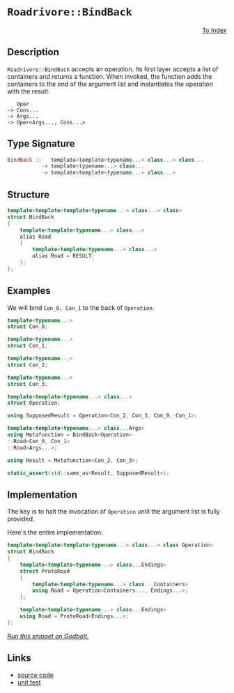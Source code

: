 <!-- Copyright 2024 Feng Mofan
SPDX-License-Identifier: Apache-2.0 -->

# `Roadrivore::BindBack`

<p style='text-align: right;'><a href="../../../facilities/metafunctions.md#roadrivore-bind-back">To Index</a></p>

## Description

`Roadrivore::BindBack` accepts an operation.
Its first layer accepts a list of containers and returns a function.
When invoked, the function adds the containers to the end of the argument list and instantiates the operation with the result.

<pre><code>   Oper
-> Cons...
-> Args...
-> Oper&lt;Args..., Cons...&gt;</code></pre>

## Type Signature

```Haskell
BindBack ::   template<template<typename...> class...> class... 
           -> template<typename...> class...
           -> template<template<typename...> class...>
```

## Structure

```C++
template<template<template<typename...> class...> class>
struct BindBack
{
    template<template<typename...> class...>
    alias Road
    {
        template<template<typename...> class...>
        alias Road = RESULT;
    };
};
```

## Examples

We will bind `Con_0, Con_1` to the back of `Operation`.

```C++
template<typename...>
struct Con_0;

template<typename...>
struct Con_1;

template<typename...>
struct Con_2;

template<typename...>
struct Con_3;

template<template<typename...> class...>
struct Operation;

using SupposedResult = Operation<Con_2, Con_3, Con_0, Con_1>;

template<template<typename...> class...Args>
using Metafunction = BindBack<Operation>
::Road<Con_0, Con_1>
::Road<Args...>;

using Result = Metafunction<Con_2, Con_3>;

static_assert(std::same_as<Result, SupposedResult>);
```

## Implementation

The key is to halt the invocation of `Operation` until the argument list is fully provided.

Here's the entire implementation:

```C++
template<template<template<typename...> class...> class Operation>
struct BindBack
{
    template<template<typename...> class...Endings>
    struct ProtoRoad
    {
        template<template<typename...> class...Containers>
        using Road = Operation<Containers..., Endings...>;
    };

    template<template<typename...> class...Endings>
    using Road = ProtoRoad<Endings...>;
};
```

[*Run this snippet on Godbolt.*](https://godbolt.org/#z:OYLghAFBqd5QCxAYwPYBMCmBRdBLAF1QCcAaPECAMzwBtMA7AQwFtMQByARg9KtQYEAysib0QXACx8BBAKoBnTAAUAHpwAMvAFYTStJg1DIApACYAQuYukl9ZATwDKjdAGFUtAK4sGIAKwAzKSuADJ4DJgAcj4ARpjEIJL%2BpAAOqAqETgwe3r4BwemZjgLhkTEs8YnJtpj2JQxCBEzEBLk%2BfkG19dlNLQRl0XEJSSkKza3t%2BV3j/YMVVaMAlLaoXsTI7BwEmCypBjsmgW47eweYRye7%2B0yHxwQAnqmMrJgAdB9H2ADUyAYKCg%2Bby%2Bv3%2BCm%2BAHlnsRbtkviYNABBcbELwOb4WCLoCxMZAAawRiJMAHYrEjvhTvqcbncrmdbhd7k8XmwgSC/kwAUDsAx8EYFPDyZSUWiCN9lMRUEQAEqoJjoQmU74ksmIpVK6nnS6ahna5nMVmfQI/Dlcj4eQRMCIJAXGxXqileTJGb6y%2BXKwIAEUh0NhAkuFua1uIgI%2BpG%2BPL5wFDwLtgVVSpJnqOqvtFJ1tIzjJO%2BtebONoM5McjEWjgrVlKdpddcvQHu9EqlqDdCuOJf5%2BewKcJSe7SMJAHoAFQj0djgeD0cAFWwQino4nSOHY5Xi6J/bMgQify8WA9bjQDE2qQItq7/aRWb1zwN7yN5%2BRBFR6ItAH0NH314ir0yb3n74SIovgIr5cJ%2BhI/jmf6GrGD5AWKb5mOBl7XFqv4snesGAU%2BorfG%2BgTId%2BqG6vcxGZrmMHsmCnbYc%2BYpQgkfoMIRVYukIXipEUmDoNKmAKF4tBikc3oMTCDQBiBZjhvh0kgRoskMKB8Lxj2KH0pmZHZo80GYVRRZAoixBlnaSKscA3wALKYM0VBeEeDT1hiWI4vilyiUx5YgCALYSYp8l4SBYEmYiXk%2BcchnRjRKkXoiZmunxAlCV6lnWUwtn2XCxyIQpr4EXGqZIrMjjIK%2BRYJAQEDjOgXkKK8pW2m4vH8YJ4bsZxGTcU1iVfEsKYcCstCcP4vB%2BNwvCoJwbjWNY3wKGsGyYMqm48KQBCaP1Kx4gEkhvBokhcMSgQaP4GhmAAbGdZgABxXfonCSLwLASBo8mjVopATRwvAKCA8lrRwWgrHAsAwIgIBrAQqReAQ5CUGgex0AkUSvJwqhXWdAC0Z2SN8wDIMg3xSG8Zi8NxhAkHg1VcDIggiGI7BSDT8hKGo62kLo1MAO4wqknA8ANQ0jWzn0QtDUNiqgVDfGjmPY7j%2BOEztZjfBAHgI/QxBLYEXBLLw/2A6QEBIPDqSI2QFAQCbZsgMAUhSTQgk2pQsRs7EEQtA8fO8G7zDEA8EKxNomAOF7pDw2wggQgwtCewDvBYLEXjAG4Yi0D9Y2kFgLCGMA4hx5neDEMHjgAG58WzmCqMH0NbCtEQ7IN%2Be0HgsQwn7HhYGzT54E9Gdl8QsQdZ6uw583RjrSsVAGNGABqeCYJzDGjSt/C06I4iM6vzMqOo%2Bcc/oOcoNNlj6C3P2QCsqAntk6cY1VwmmJY1hmO9qD98QlPlxf3TF9kLi8lMPw1MwjWgWCMamRQsgCEAXoSBDR5jDESNTOwv8BB9EmJ4DoegUEOF6BMAYoDEHYPwTA5B%2BCEGVHASsOa6xNgSAFhwYapA3rjU4NLdGWMcZ4wJkTZWEBcDk01uYbWutVoTxWAgTA8oRgQE2kkQIbwACcgRiSSD2mYSQZ0Xr%2BDOoou6HAHqkCetrN4Z0uBnSuooq65j/D7X8Mos6zDhacG%2Br9MRccgagyNuDMW0NYaW1QOrJGKMOAtBYCXYkGMmCFhdFwRRbwuC7VJvgIgH8qZMzphvaQW9FA7zZroKS3MmC8zGgwphLCPqcFFpDaG3xJbfDCREqJMTzJxISbtFWatTYay1mYUR%2Bt%2BqG2NoE7pCR/FWw1iARpkSORGDiVweSDsdghmdq7d2ftQ4%2Bw9gHIOIcM7h0YAQKOMc2YJyTinWgadQ5Z1Hlsd6%2BAi64LLund6ldq47FDvXOobNm6tw9h3O5esP69xWv3QeShh7ZyMGPUAHi%2BDTwUHPBeS9Q5b0yQzbJshcmsz3iAKSBhx6PysCfX559ZEfWvgIW%2B98vREufq/d%2Bn8yXULqKgvwEBXCkJCLyChiwIEZCgTkTB%2BR%2BXFGyLy8BP9cFoJIcKoBUqGjoIIeUIhZD%2BhctmK0CVSDqHzToTrfR5TnEcAacQcJkTomzNafExJGgVYCNSVrHWetxGkEkdIxI5LG6GOMfEvaxJ7HEkOpIDR2NqYVM%2Bq4v6E9DZeKQBDcW4yRlm2RmwTgYS5YsAUCXAmJc2nnHGMkwRlM9BovXhipm2Ld7vV0MEIpJT%2BaGqFvnEWviJZSwzTjLNObvh5viQWsUqtk09OEYEfpMbvETLGRbKdiQc2cVfH218A7SpmuxnwOgyyfoQBdvnLZGyM77v9oHYuocDmR2jrHe5mBE7J1TunFaNzoWAoLo80u5d85vOQDXT5ghvlNxbm3B4AKu7AtDmCoeI9oWlhjVPJgs956LxvKi2Q6KJCYsEFW/JIBggEuMMfGwpL4CX0pQwdOA4qpHyfpYF%2B41GVYGZQqv%2BHKAFyr0CAlVlCkFpAFQ0LlcDxWEK49g1l0rGiyryPKnBiryFCb5bYCTWC1Vark1Q1YtCGZlOba/Nhnbvjdtzfmhk4x7UpJIE68dHiJFSKwJ6hhPq8XxMCIEfwJ19ovWc8SCxTiW0uNsG4gZSw5HJCUf4K651FGSEUYdFRXBcOcECNp1hX13GAwYSTHzOmUuBZWP3TIzhJBAA)

## Links

- [source code](../../../../conceptrodon/roadrivore/bind_back.hpp)
- [unit test](../../../../tests/unit/metafunctions/roadrivore/bind_back.test.hpp)
